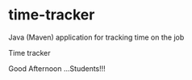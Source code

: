 # time-tracker
Java (Maven) application for tracking time on the job

Time tracker

Good Afternoon ...Students!!!
